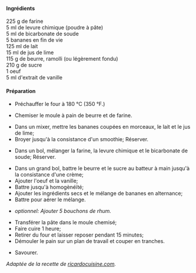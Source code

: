 #### Ingrédients
225 g de farine  
5 ml de levure chimique (poudre à pâte)  
5 ml de bicarbonate de soude  
5 bananes en fin de vie  
125 ml de lait  
15 ml de jus de lime  
115 g de beurre, ramolli (ou légèrement fondu)  
210 g de sucre  
1 oeuf  
5 ml d'extrait de vanille  

#### Préparation
* Préchauffer le four à 180 °C (350 °F.)    
- Chemiser le moule à pain de beurre et de farine.    
* Dans un mixer, mettre les bananes coupées en morceaux, le lait et le jus de lime;
* Broyer jusqu'à la consistance d'un smoothie; Réserver.    
- Dans un bol,  mélanger la farine, la levure chimique et le bicarbonate de soude; Réserver.    
* Dans un grand bol, battre le beurre et le sucre au batteur à main jusqu'à la consistance d'une crème;
* Ajouter l'oeuf et la vanille;
* Battre jusqu'à homogènéïté;
* Ajouter les ingrédients secs et le mélange de bananes en alternance;
* Battre pour aérer le mélange.    
- *optionnel: Ajouter 5 bouchons de rhum.*    
* Transférer la pâte dans le moule chemisé;
* Faire cuire 1 heure;
* Retirer du four et laisser reposer pendant 15 minutes;
* Démouler le pain sur un plan de travail et couper en tranches.    
- Savourer.    


*Adaptée de la recette de [ricardocuisine.com](https://www.ricardocuisine.com/recettes/6085-pain-aux-bananes-ultra-moelleux-le-meilleur).*
